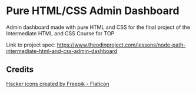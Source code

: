# Pure HTML/CSS Admin Dashboard

Admin dashboard made with pure HTML and CSS for the final project of the Intermediate HTML and CSS Course for TOP

Link to project spec: https://www.theodinproject.com/lessons/node-path-intermediate-html-and-css-admin-dashboard

## Credits

<a href="https://www.flaticon.com/free-icons/hacker" title="hacker icons">Hacker icons created by Freepik - Flaticon</a>
